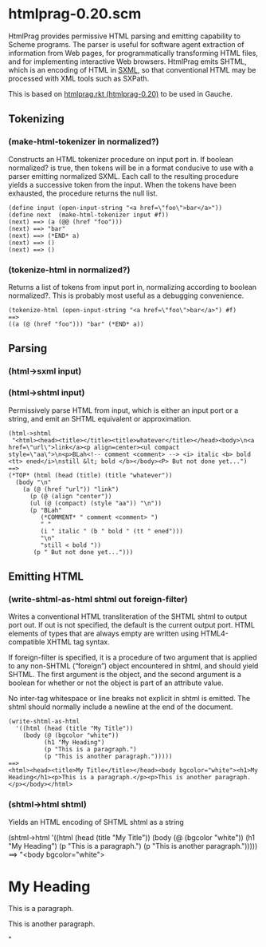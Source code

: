 # htmlprag-0.20.scm

HtmlPrag provides permissive HTML parsing and emitting capability to Scheme programs.  The parser is useful for software agent extraction of information from Web pages, for programmatically transforming HTML files, and for implementing interactive Web browsers.  HtmlPrag emits SHTML, which is an encoding of HTML in [SXML](http://okmij.org/ftp/Scheme/SXML.html), so that conventional HTML may be processed with XML tools such as SXPath.

This is based on [htmlprag.rkt (htmlprag-0.20)](http://planet.racket-lang.org/package-source/neil/htmlprag.plt/1/7/htmlprag.rkt) to be used in Gauche.


## Tokenizing

### (make-html-tokenizer in normalized?)
Constructs an HTML tokenizer procedure on input port in. If boolean normalized? is true, then tokens will be in a format conducive to use with a parser emitting normalized SXML. Each call to the resulting procedure yields a successive token from the input. When the tokens have been exhausted, the procedure returns the null list. 

    (define input (open-input-string "<a href=\"foo\">bar</a>"))
    (define next  (make-html-tokenizer input #f))
    (next) ==> (a (@@ (href "foo")))
    (next) ==> "bar"
    (next) ==> (*END* a)
    (next) ==> ()
    (next) ==> ()

### (tokenize-html in normalized?)
Returns a list of tokens from input port in, normalizing according to boolean normalized?. This is probably most useful as a debugging convenience.

    (tokenize-html (open-input-string "<a href=\"foo\">bar</a>") #f)
    ==>
    ((a (@ (href "foo"))) "bar" (*END* a))
    
## Parsing

### (html->sxml input)
### (html->shtml input)
Permissively parse HTML from input, which is either an input port or a string, and emit an SHTML equivalent or approximation.

    (html->shtml
     "<html><head><title></title><title>whatever</title></head><body>\n<a href=\"url\">link</a><p align=center><ul compact style=\"aa\">\n<p>BLah<!-- comment <comment> --> <i> italic <b> bold <tt> ened</i>\nstill &lt; bold </b></body><P> But not done yet...")
    ==>
    (*TOP* (html (head (title) (title "whatever"))
      (body "\n"
        (a (@ (href "url")) "link")
          (p (@ (align "center"))
          (ul (@ (compact) (style "aa")) "\n"))
          (p "BLah"
             (*COMMENT* " comment <comment> ")
             " "
             (i " italic " (b " bold " (tt " ened")))
             "\n"
             "still < bold "))
           (p " But not done yet...")))
           
## Emitting HTML
### (write-shtml-as-html shtml out foreign-filter)
Writes a conventional HTML transliteration of the SHTML shtml to output port out. If out is not specified, the default is the current output port. HTML elements of types that are always empty are written using HTML4-compatible XHTML tag syntax.

If foreign-filter is specified, it is a procedure of two argument that is applied to any non-SHTML (“foreign”) object encountered in shtml, and should yield SHTML. The first argument is the object, and the second argument is a boolean for whether or not the object is part of an attribute value.

No inter-tag whitespace or line breaks not explicit in shtml is emitted. The shtml should normally include a newline at the end of the document.

    (write-shtml-as-html
      '((html (head (title "My Title"))
        (body (@ (bgcolor "white"))
              (h1 "My Heading")
              (p "This is a paragraph.")
              (p "This is another paragraph.")))))
    ==>
    <html><head><title>My Title</title></head><body bgcolor="white"><h1>My Heading</h1><p>This is a paragraph.</p><p>This is another paragraph.</p></body></html>
    
### (shtml->html shtml)
Yields an HTML encoding of SHTML shtml as a string

  (shtml->html
    '((html (head (title "My Title"))
            (body (@ (bgcolor "white"))
                  (h1 "My Heading")
                  (p "This is a paragraph.")
                  (p "This is another paragraph.")))))
    ==>
   "<html><head><title>My Title</title></head><body bgcolor=\"white\"><h1>My Heading</h1><p>This is a paragraph.</p><p>This is another paragraph.</p></body></html>"
